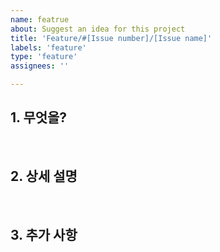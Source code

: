```yaml
---
name: featrue
about: Suggest an idea for this project
title: 'Feature/#[Issue number]/[Issue name]'
labels: 'feature'
type: 'feature'
assignees: ''

---
```


## 1. 무엇을?

<br>

## 2. 상세 설명

<br>

## 3. 추가 사항
